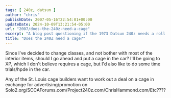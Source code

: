 ```yaml
---
tags: [ 240z, datsun ]
author: "chris"
publishDate: 2007-05-16T22:54:01+00:00
updateDate: 2024-10-09T13:21:54-05:00
url: "2007/does-the-240z-need-a-cage"
excerpt: "A blog post questioning if the 1973 Datsun 240z needs a roll cage"
title: "Does the 240Z need a cage?"
---
```


Since I've decided to change classes, and not bother with most of the interior items, should I go ahead and put a cage in the car? I'll be going to XP, which I don't believe requires a cage, but I'd also like to do some time trials/hpde in the car.

Any of the St. Louis cage builders want to work out a deal on a cage in exchange for advertising/promotion on Solo2.org/SCCAForums.com/Project240z.com/ChrisHammond.com/Etc????
